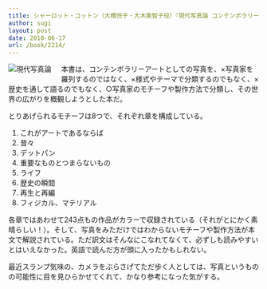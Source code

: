 ```yaml
---
title: シャーロット・コットン（大橋悦子・大木美智子役）『現代写真論 コンテンポラリーアートとしての写真のゆくえ』
author: sugi
layout: post
date: 2010-06-17
url: /book/2214/
---
```

<a href="http://www.amazon.co.jp/exec/obidos/ASIN/4794967500/chezsugi-22/ref=nosim/" name="amazletlink" target="_blank"><img src="http://i0.wp.com/ecx.images-amazon.com/images/I/512Rs-xmB0L._SL160_.jpg?w=660" alt="現代写真論" class="alignleft" style="float: left; margin: 0 20px 20px 0;" data-recalc-dims="1" /></a>

本書は、コンテンポラリーアートとしての写真を、×写真家を羅列するのではなく、×様式やテーマで分類するのでもなく、×歴史を通して語るのでもなく、○写真家のモチーフや製作方法で分類し、その世界の広がりを概観しようとした本だ。

とりあげられるモチーフは8つで、それぞれ章を構成している。

  1. これがアートであるならば
  2. 昔々
  3. デットパン
  4. 重要なものとつまらないもの
  5. ライフ
  6. 歴史の瞬間
  7. 再生と再編
  8. フィジカル、マテリアル

各章ではあわせて243点もの作品がカラーで収録されている（それがとにかく素晴らしい！）。そして、写真をみただけではわからないモチーフや製作方法が本文で解説されている。ただ訳文はそんなにこなれてなくて、必ずしも読みやすいとはいえなかった。英語で読んだ方が頭に入ったかもしれない。

最近スランプ気味の、カメラをぶらさげてただ歩く人としては、写真というものの可能性に目を見ひらかせてくれて、かなり参考になった気がする。

